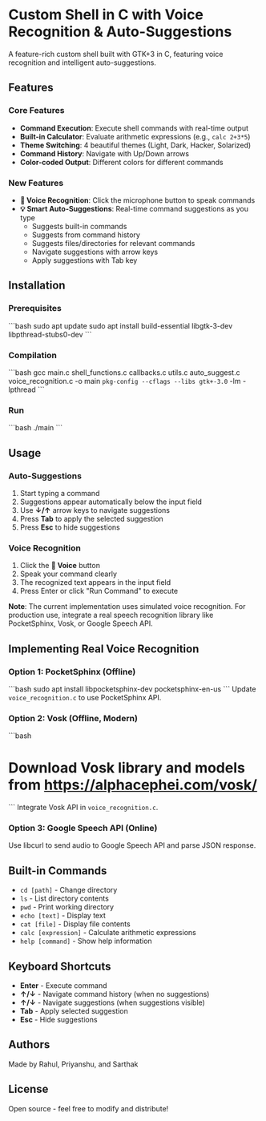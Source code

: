 # Custom Shell in C with Voice Recognition & Auto-Suggestions

A feature-rich custom shell built with GTK+3 in C, featuring voice recognition and intelligent auto-suggestions.

## Features

### Core Features
- **Command Execution**: Execute shell commands with real-time output
- **Built-in Calculator**: Evaluate arithmetic expressions (e.g., `calc 2+3*5`)
- **Theme Switching**: 4 beautiful themes (Light, Dark, Hacker, Solarized)
- **Command History**: Navigate with Up/Down arrows
- **Color-coded Output**: Different colors for different commands

### New Features
- **🎤 Voice Recognition**: Click the microphone button to speak commands
- **💡 Smart Auto-Suggestions**: Real-time command suggestions as you type
  - Suggests built-in commands
  - Suggests from command history
  - Suggests files/directories for relevant commands
  - Navigate suggestions with arrow keys
  - Apply suggestions with Tab key

## Installation

### Prerequisites
\`\`\`bash
sudo apt update
sudo apt install build-essential libgtk-3-dev libpthread-stubs0-dev
\`\`\`

### Compilation
\`\`\`bash
gcc main.c shell_functions.c callbacks.c utils.c auto_suggest.c voice_recognition.c -o main `pkg-config --cflags --libs gtk+-3.0` -lm -lpthread
\`\`\`

### Run
\`\`\`bash
./main
\`\`\`

## Usage

### Auto-Suggestions
1. Start typing a command
2. Suggestions appear automatically below the input field
3. Use **↓/↑** arrow keys to navigate suggestions
4. Press **Tab** to apply the selected suggestion
5. Press **Esc** to hide suggestions

### Voice Recognition
1. Click the **🎤 Voice** button
2. Speak your command clearly
3. The recognized text appears in the input field
4. Press Enter or click "Run Command" to execute

**Note**: The current implementation uses simulated voice recognition. For production use, integrate a real speech recognition library like PocketSphinx, Vosk, or Google Speech API.

## Implementing Real Voice Recognition

### Option 1: PocketSphinx (Offline)
\`\`\`bash
sudo apt install libpocketsphinx-dev pocketsphinx-en-us
\`\`\`
Update `voice_recognition.c` to use PocketSphinx API.

### Option 2: Vosk (Offline, Modern)
\`\`\`bash
# Download Vosk library and models from https://alphacephei.com/vosk/
\`\`\`
Integrate Vosk API in `voice_recognition.c`.

### Option 3: Google Speech API (Online)
Use libcurl to send audio to Google Speech API and parse JSON response.

## Built-in Commands
- `cd [path]` - Change directory
- `ls` - List directory contents
- `pwd` - Print working directory
- `echo [text]` - Display text
- `cat [file]` - Display file contents
- `calc [expression]` - Calculate arithmetic expressions
- `help [command]` - Show help information

## Keyboard Shortcuts
- **Enter** - Execute command
- **↑/↓** - Navigate command history (when no suggestions)
- **↑/↓** - Navigate suggestions (when suggestions visible)
- **Tab** - Apply selected suggestion
- **Esc** - Hide suggestions

## Authors
Made by Rahul, Priyanshu, and Sarthak

## License
Open source - feel free to modify and distribute!
